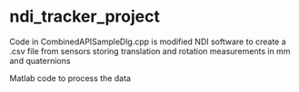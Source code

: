# ndi_tracker_project
Code in CombinedAPISampleDlg.cpp is modified NDI software to create a .csv file from sensors storing translation and rotation measurements in mm and quaternions

Matlab code to process the data
